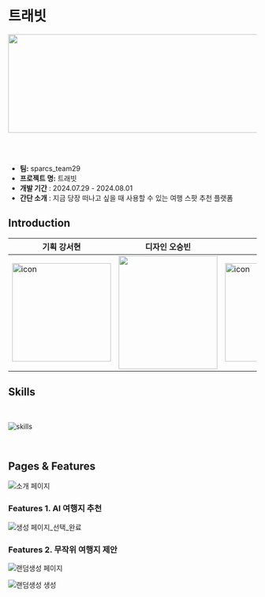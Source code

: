 # 트래빗

<img src="https://github.com/user-attachments/assets/275f99db-196d-4be9-9e46-e626436a4e47" width="800" height="200">

</br></br>

- **팀:** sparcs_team29
- **프로젝트 명:** 트래빗
- **개발 기간** : 2024.07.29 - 2024.08.01
- **간단 소개** : 지금 당장 떠나고 싶을 때 사용할 수 있는 여행 스팟 추천 플랫폼

  
## Introduction
|기획 강서현|디자인 오승빈|FE 강한림|BE 이영재|
|------|---|---|--|
|<img width="200" height="200" alt="icon" src="https://github.com/user-attachments/assets/782bff1a-a6c4-407b-8967-c4bd540ba530">|<img src="https://github.com/user-attachments/assets/fd124949-5505-4923-aaea-6584359ecf4b"  width="200" height="230">|<img width="200" height="200" alt="icon" src="https://github.com/user-attachments/assets/782bff1a-a6c4-407b-8967-c4bd540ba530">|<img src="https://github.com/user-attachments/assets/4d4e81c4-2894-4e42-a88a-6076f2ce8c6d"  width="200" height="230">|

## Skills

</br>

![skills](https://github.com/user-attachments/assets/1f2c5e97-fe01-4a77-9faf-273a89544781)

</br>

## Pages & Features

![소개 페이지](https://github.com/user-attachments/assets/93220071-2c74-4e97-8986-5db631b1d343)


### Features 1. AI 여행지 추천

![생성 페이지_선택_완료](https://github.com/user-attachments/assets/e1b37c2d-a0db-4469-9386-df7fe8971aeb)

### Features 2. 무작위 여행지 제안

![랜덤생성 페이지](https://github.com/user-attachments/assets/cfd7991c-76db-422c-9d50-0cd1e04bfba8)

![랜덤생성 생성](https://github.com/user-attachments/assets/41be0e00-b6e4-4593-a2d2-025e3ffddb59)




